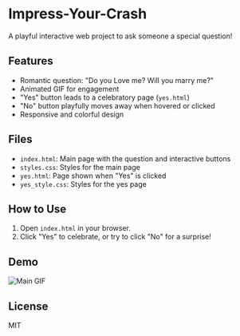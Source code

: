 # Impress-Your-Crash

A playful interactive web project to ask someone a special question!

## Features
- Romantic question: "Do you Love me? Will you marry me?"
- Animated GIF for engagement
- "Yes" button leads to a celebratory page (`yes.html`)
- "No" button playfully moves away when hovered or clicked
- Responsive and colorful design

## Files
- `index.html`: Main page with the question and interactive buttons
- `styles.css`: Styles for the main page
- `yes.html`: Page shown when "Yes" is clicked
- `yes_style.css`: Styles for the yes page

## How to Use
1. Open `index.html` in your browser.
2. Click "Yes" to celebrate, or try to click "No" for a surprise!

## Demo
![Main GIF](https://media1.giphy.com/media/v1.Y2lkPTc5MGI3NjExcDdtZ2JiZDR0a3lvMWF4OG8yc3p6Ymdvd3g2d245amdveDhyYmx6eCZlcD12MV9pbnRlcm5hbF9naWZfYnlfaWQmY3Q9cw/cLS1cfxvGOPVpf9g3y/giphy.gif)

## License
MIT
